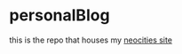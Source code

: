 # personalBlog
 this is the repo that houses my <a href="https://bblarf.neocities.org" target="_blank">neocities site</a>

